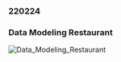 ### 220224

### Data Modeling Restaurant

![Data_Modeling_Restaurant](https://user-images.githubusercontent.com/96815399/155440794-11fb5e2c-9161-4957-bf5d-b4effe73ae27.PNG)


